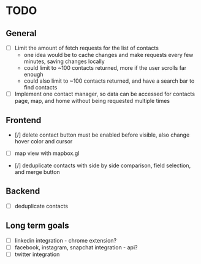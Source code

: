 # TODO

## General
- [ ] Limit the amount of fetch requests for the list of contacts
    - one idea would be to cache changes and make requests every few minutes, saving changes locally
    - could limit to ~100 contacts returned, more if the user scrolls far enough
    - could also limit to ~100 contacts returned, and have a search bar to find contacts
- [ ] Implement one contact manager, so data can be accessed for contacts page, map, and home without being requested multiple times

## Frontend
- [/] delete contact button must be enabled before visible, also change hover color and cursor
- [ ] map view with mapbox.gl
- [/] deduplicate contacts with side by side comparison, field selection, and merge button

## Backend
- [ ] deduplicate contacts

## Long term goals
- [ ] linkedin integration - chrome extension?
- [ ] facebook, instagram, snapchat integration - api?
- [ ] twitter integration